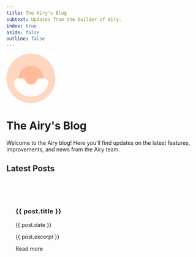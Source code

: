 ```yaml
---
title: The Airy's Blog
subtext: Updates from the builder of Airy.
index: true
aside: false
outline: false
---
```


<script setup lang='ts'>
import { data } from './index.data.ts'
import { fileCache } from './.vitepress/readFileCache'
import Author from './components/Author.vue'
</script>

<style scoped lang='scss'>
  .vp-doc > div {
    > h1 {
      font-size: 3rem;
      line-height: 3.5rem;
      margin: 2rem 0;
      letter-spacing: 0.08rem;
    }

    section {
      margin: 2rem 0;
    }

    h2 {
      font-size: 2rem;
      line-height: 2.5rem;
      letter-spacing: 0.05rem;
      /* padding-top: 3rem; */
      border-top: none;
    }
  }

.header-anchor {
  visibility: hidden;
}

ul.articles {
    list-style: none;

    > li {
        > article {
            padding: 2rem 0;

            h1.post-title {
              letter-spacing: 0.04rem;
              a {
                text-decoration: none;
              }
            }

        }
    }
    > li:not(:last-child) {
        border-bottom: 1px solid #7d7d7d;

        > article {
            padding-bottom: 3rem;
        }
    }
}  
</style>

<img src="./Logo.svg" width="128" />

# The Airy's Blog

Welcome to the Airy blog! Here you'll find updates on the latest features, improvements, and news from the Airy team.

<section class="latest-posts">

## Latest Posts

<ul class="articles">
  <li v-for="post in data" :key="post.id">
    <article>
      <div class="post-cover">
        <a :href="post.path">
          <img v-if="post.cover" :src="fileCache[post.cover.slice(1)]"/>
        </a>
      </div>
      <h1 class="post-title"><a :href="post.path">{{ post.title }}</a></h1>
      <p class="post-date">{{ post.date }}</p>
      <div class="post-authors">
          <Author v-for="author in post.authors" :avatar="author.avatar" :name="author.name"/>
      </div>
      <p>{{ post.excerpt }}</p>
      <a :href="post.path">Read more</a>
    </article>
  </li>
</ul>

</section>
